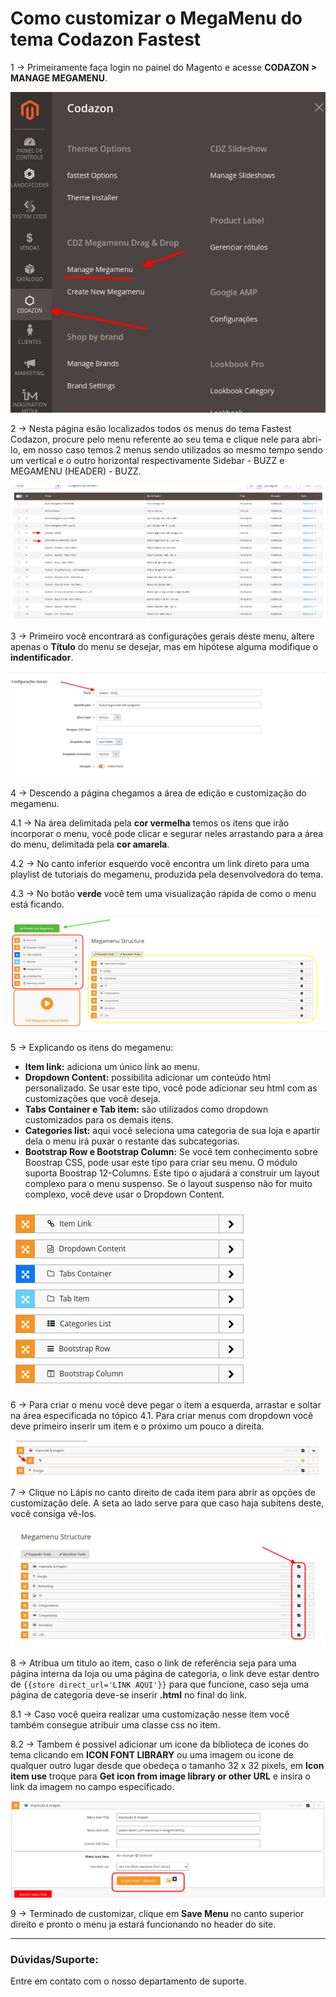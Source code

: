 # Como customizar o MegaMenu do tema Codazon Fastest

1 -> Primeiramente faça login no painel do Magento e acesse **CODAZON > MANAGE MEGAMENU**.

![megamenu codazon](https://github.com/Oficina-do-Dev/Tutoriais/blob/main/Magento_2/054%20-%20Como%20customizar%20o%20MegaMenu%20(Codazon)/images/image1.png)

2 -> Nesta página esão localizados todos os menus do tema Fastest Codazon, procure pelo menu referente ao seu tema e clique nele para abri-lo, em nosso caso temos 2 menus sendo utilizados ao mesmo tempo sendo um vertical e o outro horizontal respectivamente Sidebar - BUZZ e MEGAMENU (HEADER) - BUZZ.

![megamenu codazon](https://github.com/Oficina-do-Dev/Tutoriais/blob/main/Magento_2/054%20-%20Como%20customizar%20o%20MegaMenu%20(Codazon)/images/image2.png)

3 -> Primeiro você encontrará as configurações gerais deste menu, altere apenas o **Título** do menu se desejar, mas em hipótese alguma modifique o **indentificador**.

![megamenu codazon](https://github.com/Oficina-do-Dev/Tutoriais/blob/main/Magento_2/054%20-%20Como%20customizar%20o%20MegaMenu%20(Codazon)/images/image3.png)

4 -> Descendo a página chegamos a área de edição e customização do megamenu.

4.1 -> Na área delimitada pela **cor vermelha** temos os itens que irão incorporar o menu, você pode clicar e segurar neles arrastando para a área do menu, delimitada pela **cor amarela**. 

4.2 -> No canto inferior esquerdo você encontra um link direto para uma playlist de tutoriais do megamenu, produzida pela desenvolvedora do tema. 

4.3 -> No botão **verde** você tem uma visualização rápida de como o menu está ficando.

![megamenu codazon](https://github.com/Oficina-do-Dev/Tutoriais/blob/main/Magento_2/054%20-%20Como%20customizar%20o%20MegaMenu%20(Codazon)/images/image4.png)

5 -> Explicando os itens do megamenu:

- **Item link:** adiciona um único link ao menu.
- **Dropdown Content:** possibilita adicionar um conteúdo html personalizado. Se usar este tipo, você pode adicionar seu html com as customizações que você deseja.
- **Tabs Container e Tab item:** são utilizados como dropdown customizados para os demais itens.
- **Categories list:** aqui você seleciona uma categoria de sua loja e apartir dela o menu irá puxar o restante das subcategorias.
- **Bootstrap Row e Bootstrap Column:** Se você tem conhecimento sobre Boostrap CSS, pode usar este tipo para criar seu menu. O módulo suporta Boostrap 12-Columns. Este tipo o ajudará a construir um layout complexo para o menu suspenso. Se o layout suspenso não for muito complexo, você deve usar o Dropdown Content.

![megamenu codazon](https://github.com/Oficina-do-Dev/Tutoriais/blob/main/Magento_2/054%20-%20Como%20customizar%20o%20MegaMenu%20(Codazon)/images/image5.png)

6 -> Para criar o menu você deve pegar o item a esquerda, arrastar e soltar na área especificada no tópico 4.1. Para criar menus com dropdown você deve primeiro inserir um item e o próximo um pouco a direita.

![megamenu codazon](https://github.com/Oficina-do-Dev/Tutoriais/blob/main/Magento_2/054%20-%20Como%20customizar%20o%20MegaMenu%20(Codazon)/images/image6.png)

7 -> Clique no Lápis no canto direito de cada item para abrir as opções de customização dele. A seta ao lado serve para que caso haja subitens deste, você consiga vê-los.

![megamenu codazon](https://github.com/Oficina-do-Dev/Tutoriais/blob/main/Magento_2/054%20-%20Como%20customizar%20o%20MegaMenu%20(Codazon)/images/image7.png)

8 -> Atribua um titulo ao item, caso o link de referência seja para uma página interna da loja ou uma página de categoria, o link deve estar dentro de ```{{store direct_url='LINK AQUI'}}``` para que funcione, caso seja uma página de categoria deve-se inserir **.html** no final do link.

8.1 -> Caso você queira realizar uma customização nesse item você também consegue atribuir uma classe css no item.

8.2 -> Tambem é possivel adicionar um icone da biblioteca de icones do tema clicando em **ICON FONT LIBRARY** ou uma imagem ou icone de qualquer outro lugar desde que obedeça o tamanho 32 x 32 pixels, em **Icon item use** troque para **Get icon from image library or other URL** e insira o link da imagem no campo especificado.

![megamenu codazon](https://github.com/Oficina-do-Dev/Tutoriais/blob/main/Magento_2/054%20-%20Como%20customizar%20o%20MegaMenu%20(Codazon)/images/image8.png)

9 -> Terminado de customizar, clique em **Save Menu** no canto superior direito e pronto o menu ja estará funcionando no header do site.

<hr>

### Dúvidas/Suporte:
Entre em contato com o nosso departamento de suporte.